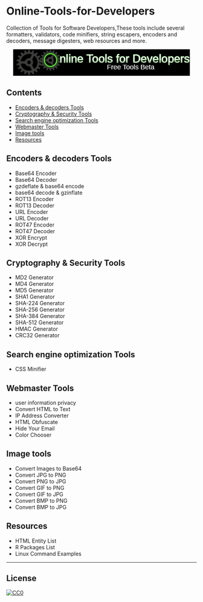 # Online-Tools-for-Developers

Collection of Tools for Software Developers,These tools include several formatters, validators, code minifiers, string escapers, encoders and decoders, message digesters, web resources and more. 

<div align="center">
  <img src="https://raw.githubusercontent.com/happy05dz/happy05dz.github.io/master/Online-Tools-for-Developers/images/banner.gif" width="auto" height="auto" />
  </div>
  
## Contents
- [Encoders & decoders Tools](#encoders--decoders-tools)
- [Cryptography & Security Tools](#cryptography--security-tools)
- [Search engine optimization Tools](#search-engine-optimization-tools)
- [Webmaster Tools](#webmaster-tools)
- [Image tools](#image-tools)
- [Resources](#resources)

## Encoders & decoders Tools
- Base64 Encoder
- Base64 Decoder
- gzdeflate & base64 encode
- base64 decode & gzinflate
- ROT13 Encoder
- ROT13 Decoder
- URL Encoder
- URL Decoder
- ROT47 Encoder
- ROT47 Decoder
- XOR Encrypt
- XOR Decrypt

## Cryptography & Security Tools
- MD2 Generator
- MD4 Generator
- MD5 Generator
- SHA1 Generator
- SHA-224 Generator
- SHA-256 Generator
- SHA-384 Generator
- SHA-512 Generator
- HMAC Generator
- CRC32 Generator

## Search engine optimization Tools
- CSS Minifier

## Webmaster Tools
- user information privacy
- Convert HTML to Text
- IP Address Converter
- HTML Obfuscate
- Hide Your Email
- Color Chooser

## Image tools
- Convert Images to Base64
- Convert JPG to PNG
- Convert PNG to JPG
- Convert GIF to PNG
- Convert GIF to JPG
- Convert BMP to PNG
- Convert BMP to JPG

## Resources
- HTML Entity List
- R Packages List
- Linux Command Examples


---
## License
[![CC0](http://i.creativecommons.org/p/zero/1.0/88x31.png)](http://creativecommons.org/publicdomain/zero/1.0/)
